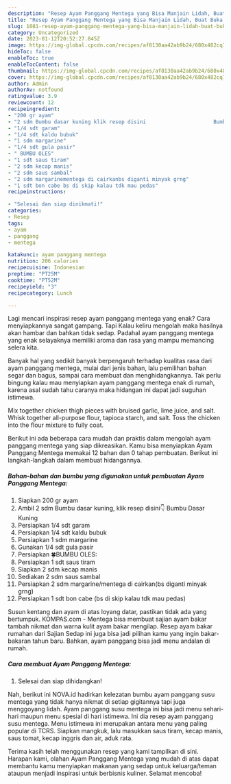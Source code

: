 ```yaml
---
description: "Resep Ayam Panggang Mentega yang Bisa Manjain Lidah, Buat Buka Puasa Lezat"
title: "Resep Ayam Panggang Mentega yang Bisa Manjain Lidah, Buat Buka Puasa Lezat"
slug: 1081-resep-ayam-panggang-mentega-yang-bisa-manjain-lidah-buat-buka-puasa-lezat
category: Uncategorized
date: 2023-01-12T20:52:27.845Z
image: https://img-global.cpcdn.com/recipes/af8130aa42ab9b24/680x482cq70/ayam-panggang-mentega-foto-resep-utama.jpg
hideToc: false
enableToc: true
enableTocContent: false
thumbnail: https://img-global.cpcdn.com/recipes/af8130aa42ab9b24/680x482cq70/ayam-panggang-mentega-foto-resep-utama.jpg
cover: https://img-global.cpcdn.com/recipes/af8130aa42ab9b24/680x482cq70/ayam-panggang-mentega-foto-resep-utama.jpg
author: Admin
authorAv: notfound
ratingvalue: 3.9
reviewcount: 12
recipeingredient:
- "200 gr ayam"
- "2 sdm Bumbu dasar kuning klik resep disini                      Bumbu Dasar Kuning"
- "1/4 sdt garam"
- "1/4 sdt kaldu bubuk"
- "1 sdm margarine"
- "1/4 sdt gula pasir"
- " BUMBU OLES"
- "1 sdt saus tiram"
- "2 sdm kecap manis"
- "2 sdm saus sambal"
- "2 sdm margarinementega di cairkanbs diganti minyak grng"
- "1 sdt bon cabe bs di skip kalau tdk mau pedas"
recipeinstructions:

- "Selesai dan siap dinikmati!"
categories:
- Resep
tags:
- ayam
- panggang
- mentega

katakunci: ayam panggang mentega 
nutrition: 206 calories
recipecuisine: Indonesian
preptime: "PT25M"
cooktime: "PT52M"
recipeyield: "3"
recipecategory: Lunch

---
```



Lagi mencari inspirasi resep ayam panggang mentega yang enak? Cara menyiapkannya sangat gampang. Tapi Kalau keliru mengolah maka hasilnya akan hambar dan bahkan tidak sedap. Padahal ayam panggang mentega yang enak selayaknya memiliki aroma dan rasa yang mampu memancing selera kita.


Banyak hal yang sedikit banyak berpengaruh terhadap kualitas rasa dari ayam panggang mentega, mulai dari jenis bahan, lalu pemilihan bahan segar dan bagus, sampai cara membuat dan menghidangkannya. Tak perlu bingung kalau mau menyiapkan ayam panggang mentega enak di rumah, karena asal sudah tahu caranya maka hidangan ini dapat jadi suguhan istimewa.

Mix together chicken thigh pieces with bruised garlic, lime juice, and salt. Whisk together all-purpose flour, tapioca starch, and salt. Toss the chicken into the flour mixture to fully coat.


Berikut ini ada beberapa cara mudah dan praktis dalam mengolah ayam panggang mentega yang siap dikreasikan. Kamu bisa menyiapkan Ayam Panggang Mentega memakai 12 bahan dan 0 tahap pembuatan. Berikut ini langkah-langkah dalam membuat hidangannya.

<!--inarticleads1-->

##### Bahan-bahan dan bumbu yang digunakan untuk pembuatan Ayam Panggang Mentega:

1. Siapkan 200 gr ayam
1. Ambil 2 sdm Bumbu dasar kuning, klik resep disini👇                      Bumbu Dasar Kuning
1. Persiapkan 1/4 sdt garam
1. Persiapkan 1/4 sdt kaldu bubuk
1. Persiapkan 1 sdm margarine
1. Gunakan 1/4 sdt gula pasir
1. Persiapkan  🍀BUMBU OLES:
1. Persiapkan 1 sdt saus tiram
1. Siapkan 2 sdm kecap manis
1. Sediakan 2 sdm saus sambal
1. Persiapkan 2 sdm margarine/mentega di cairkan(bs diganti minyak grng)
1. Persiapkan 1 sdt bon cabe (bs di skip kalau tdk mau pedas)


Susun kentang dan ayam di atas loyang datar, pastikan tidak ada yang bertumpuk. KOMPAS.com - Mentega bisa membuat sajian ayam bakar tambah nikmat dan warna kulit ayam bakar mengilap. Resep ayam bakar rumahan dari Sajian Sedap ini juga bisa jadi pilihan kamu yang ingin bakar-bakaran tahun baru. Bahkan, ayam panggang bisa jadi menu andalan di rumah. 

<!--inarticleads2-->

##### Cara membuat Ayam Panggang Mentega:


1. Selesai dan siap dihidangkan!

Nah, berikut ini NOVA.id hadirkan kelezatan bumbu ayam panggang susu mentega yang tidak hanya nikmat di setiap gigitannya tapi juga menggoyang lidah. Ayam panggang susu mentega ini bisa jadi menu sehari-hari maupun menu spesial di hari istimewa. Ini dia resep ayam panggang susu mentega. Menu istimewa ini merupakan antara menu yang paling popular di TCRS. Siapkan mangkuk, lalu masukkan saus tiram, kecap manis, saus tomat, kecap inggris dan air, aduk rata. 

Terima kasih telah menggunakan resep yang kami tampilkan di sini. Harapan kami, olahan Ayam Panggang Mentega yang mudah di atas dapat membantu kamu menyiapkan makanan yang sedap untuk keluarga/teman ataupun menjadi inspirasi untuk berbisnis kuliner. Selamat mencoba!
